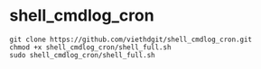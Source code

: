 # shell_cmdlog_cron
```
git clone https://github.com/viethdgit/shell_cmdlog_cron.git
chmod +x shell_cmdlog_cron/shell_full.sh
sudo shell_cmdlog_cron/shell_full.sh
```

